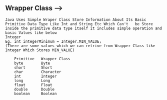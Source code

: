 ## Wrapper Class -->
    Java Uses Simple Wraper Class Store Information About Its Basic Primitive Data Type Like Int and String Etc Which Can't   be Store inside the primitive data type itself it includes simple operation and basic Values like below
    Integer
    Eg. int integerMinimum = Integer.MIN_VALUE;
    (There are some values which we can retrive from Wrapper Class like Integer Which Stores MIN_VALUE)

        Primitive	Wrapper Class
        byte	    Byte
        short	    Short
        char	    Character
        int	        Integer
        long	    Long
        float	    Float
        double	    Double
        boolean	    Boolean
